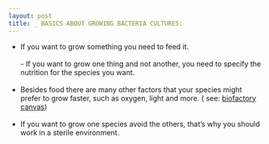 ```yaml
---
layout: post
title: _ BASICS ABOUT GROWING BACTERIA CULTURES:
---
```



- If you want to grow something you need to feed it.<br><br> - If you want to grow one thing and not another, you need to specify the nutrition for the species you want.<br><br>
- Besides food there are many other factors that your species might prefer to grow faster, such as oxygen, light and more. ( see: <a href="http://biohackacademy.github.io/biofactory/graphics/BioFactory-canvas.pdf">biofactory canvas</a>)<br><br>
- If you want to grow one species avoid the others, that’s why you should work in a sterile environment. 
